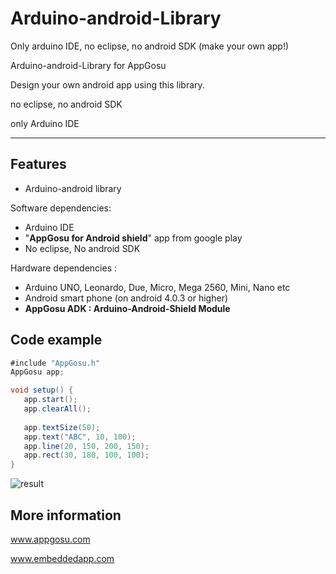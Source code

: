 Arduino-android-Library
==============
Only arduino IDE, no eclipse, no android SDK (make your own app!)

Arduino-android-Library for AppGosu

Design your own android app using this library.

no eclipse, no android SDK

only Arduino IDE

-------------------------


Features
-------------
- Arduino-android library

Software dependencies:
- Arduino IDE
- "**AppGosu for Android shield**" app from google play
- No eclipse, No android SDK


Hardware dependencies : 
* Arduino UNO, Leonardo, Due, Micro, Mega 2560, Mini, Nano etc
* Android smart phone (on android 4.0.3 or higher)
* **AppGosu ADK : Arduino-Android-Shield Module**
 

Code example
--------------
```java
#include "AppGosu.h"
AppGosu app;

void setup() {
   app.start();
   app.clearAll();
   
   app.textSize(50);
   app.text("ABC", 10, 100);
   app.line(20, 150, 200, 150);
   app.rect(30, 180, 100, 100);
}

```

![result](http://4.bp.blogspot.com/-mb_H962BjRQ/UwB4Q44ZAiI/AAAAAAAAAB8/ZgrN0U6mDV0/s1600/concept1.png)


More information
----------------
  www.appgosu.com
 
  www.embeddedapp.com 
